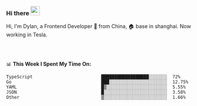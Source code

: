 ### Hi there <img src="https://media.giphy.com/media/hvRJCLFzcasrR4ia7z/giphy.gif" width="25px">

<!-- ![visitors](https://visitor-badge.glitch.me/badge?page_id=dislfyer.dislfyer) -->

Hi, I'm Dylan, a Frontend Developer 🚀 from China, 🏠 base in shanghai. Now working in Tesla.

<br/>
<br/>

📊 **This Week I Spent My Time On:**


<!--START_SECTION:waka-->

```text
TypeScript                          ██████████████████░░░░░░░  72%
Go                                  ███░░░░░░░░░░░░░░░░░░░░░░  12.75%
YAML                                █▒░░░░░░░░░░░░░░░░░░░░░░░  5.55%
JSON                                █░░░░░░░░░░░░░░░░░░░░░░░░  3.58%
Other                               ▒░░░░░░░░░░░░░░░░░░░░░░░░  1.66%
```

<!--END_SECTION:waka-->

<!--
**About Me:**
 -->
